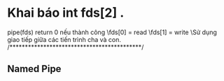 # Khai báo int fds[2] .
pipe(fds) return 0 nếu thành công 
\\fds[0] = read
\\fds[1] = write
\\Sử dụng giao tiếp giữa các tiến trình cha và con. 
/*******************************************/
## Named Pipe
